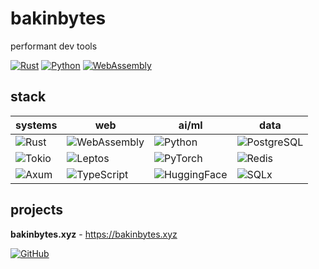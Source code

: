 # bakinbytes

performant dev tools

[![Rust](https://img.shields.io/badge/rust-000000?style=for-the-badge&logo=rust&logoColor=white)](https://www.rust-lang.org/)
[![Python](https://img.shields.io/badge/python-3670A0?style=for-the-badge&logo=python&logoColor=ffdd54)](https://python.org/)
[![WebAssembly](https://img.shields.io/badge/webassembly-654FF0?style=for-the-badge&logo=webassembly&logoColor=white)](https://webassembly.org/)

## stack

| **systems** | **web** | **ai/ml** | **data** |
|-------------|---------|-----------|----------|
| ![Rust](https://img.shields.io/badge/-Rust-000000?logo=rust&logoColor=white) | ![WebAssembly](https://img.shields.io/badge/-WASM-654FF0?logo=webassembly&logoColor=white) | ![Python](https://img.shields.io/badge/-Python-3776AB?logo=python&logoColor=white) | ![PostgreSQL](https://img.shields.io/badge/-PostgreSQL-336791?logo=postgresql&logoColor=white) |
| ![Tokio](https://img.shields.io/badge/-Tokio-000000?logo=tokio&logoColor=white) | ![Leptos](https://img.shields.io/badge/-Leptos-EF3939?logoColor=white) | ![PyTorch](https://img.shields.io/badge/-PyTorch-EE4C2C?logo=pytorch&logoColor=white) | ![Redis](https://img.shields.io/badge/-Redis-DC382D?logo=redis&logoColor=white) |
| ![Axum](https://img.shields.io/badge/-Axum-000000?logoColor=white) | ![TypeScript](https://img.shields.io/badge/-TypeScript-3178C6?logo=typescript&logoColor=white) | ![HuggingFace](https://img.shields.io/badge/-HuggingFace-FFD21E?logoColor=black) | ![SQLx](https://img.shields.io/badge/-SQLx-000000?logoColor=white) |  

## projects

**bakinbytes.xyz** - <https://bakinbytes.xyz>

[![GitHub](https://img.shields.io/badge/GitHub-bakinbytes-181717?logo=github)](https://github.com/bakinbytes)
